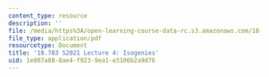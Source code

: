 ```yaml
---
content_type: resource
description: ''
file: /media/https%3A/open-learning-course-data-rc.s3.amazonaws.com/18-783-elliptic-curves-spring-2021/1e807a888ae4f9239ea1e3106b2a9d76_MIT18_783S21_Slides4.pdf
file_type: application/pdf
resourcetype: Document
title: '18.783 S2021 Lecture 4: Isogenies'
uid: 1e807a88-8ae4-f923-9ea1-e3106b2a9d76
---
```

